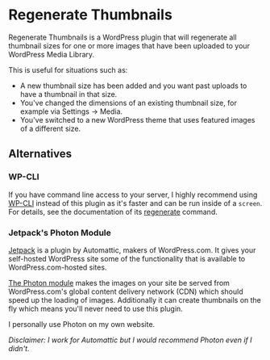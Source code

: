 # Regenerate Thumbnails

Regenerate Thumbnails is a WordPress plugin that will regenerate all thumbnail sizes for one or more images that have been uploaded to your WordPress Media Library.

This is useful for situations such as:

* A new thumbnail size has been added and you want past uploads to have a thumbnail in that size.
* You've changed the dimensions of an existing thumbnail size, for example via Settings → Media.
* You've switched to a new WordPress theme that uses featured images of a different size.

## Alternatives

### WP-CLI

If you have command line access to your server, I highly recommend using [WP-CLI](http://wp-cli.org/) instead of this plugin as it's faster and can be run inside of a `screen`. For details, see the documentation of its [regenerate](http://wp-cli.org/commands/media/regenerate/) command.

### Jetpack's Photon Module

[Jetpack](http://jetpack.me/) is a plugin by Automattic, makers of WordPress.com. It gives your self-hosted WordPress site some of the functionality that is available to WordPress.com-hosted sites.

[The Photon module](http://jetpack.me/support/photon/) makes the images on your site be served from WordPress.com's global content delivery network (CDN) which should speed up the loading of images. Additionally it can create thumbnails on the fly which means you'll never need to use this plugin.

I personally use Photon on my own website.

*Disclaimer: I work for Automattic but I would recommend Photon even if I didn't.*
